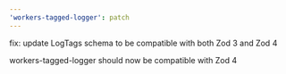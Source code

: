 ```yaml
---
'workers-tagged-logger': patch
---
```


fix: update LogTags schema to be compatible with both Zod 3 and Zod 4

workers-tagged-logger should now be compatible with Zod 4
